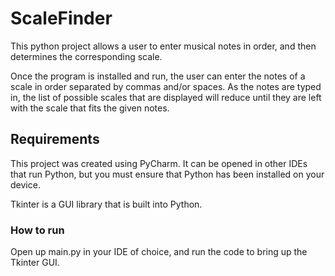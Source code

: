 # ScaleFinder

This python project allows a user to enter musical notes in order, and then determines the corresponding scale.

Once the program is installed and run, 
the user can enter the notes of a scale in order separated by commas and/or spaces. As the notes are typed in, 
the list of possible scales that are displayed will reduce until they are left with the scale that fits the given notes.

## Requirements


This project was created using PyCharm. It can be opened in other IDEs that run Python, but you must ensure that Python has been installed on your device.

Tkinter is a GUI library that is built into Python.

### How to run

Open up main.py in your IDE of choice, and run the code to bring up the Tkinter GUI.

